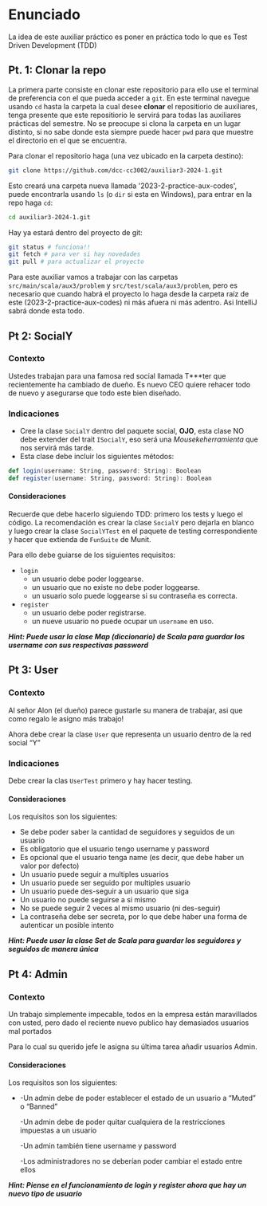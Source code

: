 # Enunciado
La idea de este auxiliar práctico es poner en práctica todo lo que es Test Driven Development (TDD)

## Pt. 1: Clonar la repo
La primera parte consiste en clonar este repositorio para ello use el terminal de preferencia con el que pueda acceder a `git`.
En este terminal navegue usando `cd` hasta la carpeta la cual desee **clonar** el repositiorio de auxiliares, tenga presente
que este repositiorio le servirá para todas las auxiliares prácticas del semestre. No se preocupe si clona la carpeta en un lugar distinto,
si no sabe donde esta siempre puede hacer `pwd` para que muestre el directorio en el que se encuentra.

Para clonar el repositorio haga (una vez ubicado en la carpeta destino):
```bash
git clone https://github.com/dcc-cc3002/auxiliar3-2024-1.git
```

Esto creará una carpeta nueva llamada '2023-2-practice-aux-codes', puede encontrarla usando `ls` (o `dir` si esta en Windows), para entrar en
la repo haga `cd`:

```bash
cd auxiliar3-2024-1.git
```

Hay ya estará dentro del proyecto de git:
```bash
git status # funciona!!
git fetch # para ver si hay novedades
git pull # para actualizar el proyecto
```

Para este auxiliar vamos a trabajar con las carpetas `src/main/scala/aux3/problem` y `src/test/scala/aux3/problem`, pero es necesario que cuando
habrá el proyecto lo haga desde la carpeta raíz de este (2023-2-practice-aux-codes) ni más afuera ni más adentro. Asi IntelliJ sabrá donde esta todo.

## Pt 2: SocialY
### Contexto

Ustedes trabajan para una famosa red social llamada T***ter que recientemente ha cambiado de dueño. Es nuevo CEO quiere rehacer todo de nuevo y asegurarse que todo este bien diseñado. 

### Indicaciones
- Cree la clase `SocialY` dentro del paquete social, **OJO**, esta clase NO debe extender del trait `ISocialY`, eso será una *Mousekeherramienta* que nos servirá más tarde.
- Esta clase debe incluir los siguientes métodos:
```scala
def login(username: String, password: String): Boolean
def register(username: String, password: String): Boolean
```

#### Consideraciones
Recuerde que debe hacerlo siguiendo TDD: primero los tests y luego el código. La recomendación es crear la clase `SocialY` pero dejarla en blanco y luego crear la clase `SocialYTest` en el paquete de testing correspondiente y hacer que extienda de  `FunSuite` de Munit.

Para ello debe guiarse de los siguientes requisitos:
- `login`
    - un usuario debe poder loggearse.
    - un usuario que no existe no debe poder loggearse.
    - un usuario solo puede loggearse si su contraseña es correcta.
- `register`
    - un usuario debe poder registrarse.
    - un nueve usuario no puede ocupar un `username` en uso.

***Hint: Puede usar la clase Map (diccionario) de Scala para guardar los username con sus respectivas password***

## Pt 3: User
### Contexto
Al señor Alon (el dueño) parece gustarle su manera de trabajar, asi que como regalo le asigno más trabajo!

Ahora debe crear la clase `User` que representa un usuario dentro de la red social “Y”

### Indicaciones
Debe crear la clas `UserTest` primero y hay hacer testing.

#### Consideraciones
Los requisitos son los siguientes:
- Se debe poder saber la cantidad de seguidores y seguidos de un usuario
- Es obligatorio que el usuario tengo username y password
- Es opcional que el usuario tenga name (es decir, que debe haber un valor por defecto)
- Un usuario puede seguir a multiples usuarios
- Un usuario puede ser seguido por multiples usuario
- Un usuario puede des-seguir a un usuario que siga
- Un usuario no puede seguirse a si mismo
- No se puede seguir 2 veces al mismo usuario (ni des-seguir)
- La contraseña debe ser secreta, por lo que debe haber una forma de autenticar un posible intento

***Hint: Puede usar la clase Set de Scala para guardar los seguidores y seguidos de manera única***

## Pt 4: Admin
### Contexto
Un trabajo simplemente impecable, todos en la empresa están maravillados con usted, pero dado el reciente nuevo publico hay demasiados usuarios mal portados

Para lo cual su querido jefe le asigna su última tarea añadir usuarios Admin.

#### Consideraciones

Los requisitos son los siguientes:

- -Un admin debe de poder establecer el estado de un usuario a “Muted” o “Banned”

  -Un admin debe de poder quitar cualquiera de la restricciones impuestas a un usuario

  -Un admin también tiene username y password

  -Los administradores no se deberían poder cambiar el estado entre ellos

***Hint:
 Piense en el funcionamiento de login y register ahora que hay un nuevo tipo de usuario***








<!-- # TTD -->
<!-- ## Basico (Option) -->
<!-- Correr los tests de `Social` y revisar que tests fallan.  -->
<!---->
<!-- Detalle: -->
<!-- - Arreglar `login`: no verifica si la password es correcta, implememntar el método auth -->
<!-- - Arreglar `register`: no verifica si el usuario existe. -->
<!---->
<!-- Idea: entender la utilidad de testear las funcionalidades deseadas y como se hacen los tests con unos ejemplos -->
<!---->
<!-- ## Intermedio (Testing only) -->
<!-- Hacer tests para las funcionalidades de `Post` -->
<!---->
<!-- Detalle: -->
<!-- - Añadir tests para verificar el content y el owner -->
<!-- - Añadir tests para dar y quitar likes -->
<!---->
<!-- Idea: Unos pocos tests para soltar la mano, el codigo de Posts se entrega completo y listo, solo hacer testing. Sirve para ver la funcionalidad de la estructua Set. -->
<!---->
<!-- ## Dificil (TTD) -->
<!-- Implementar las funcionalidades especificadas en el `trait` `IUser` de buena forma  -->
<!---->
<!-- Detalle: -->
<!-- - Solo tiene el trait, la clase no existe, por lo que se debe crear de 0 -->
<!-- - Primero se hacen los tests -->
<!-- - Luego se hace la implementación -->
<!---->
<!-- Idea: User es relativamente sencillo. Crear un test por cada metodo como minimo. -->
<!---->
<!-- ## Propuesto (Muy dificil (?)) -->
<!-- Extender Post para añadir comentarios y extender Social y User para añadir un buscador de posts de usuarios. -->
<!---->
<!-- Detalle: -->
<!-- - Post debe usar un ArrayBuffer de otros posts para añadir comentarios, y se debe añadir un método en el User para comentar. -->
<!-- - User debe tener un ArrayBuffer de sus posts. -->
<!-- - Social debe preguntarle al User sobre sus posts y entregarlo. -->
<!---->
<!-- Idea: Que sea similar a un "proyecto" de software, en el sentido de que en el enunciado este como "historia de usuario" pero más técnica para guiar la implementacion -->
